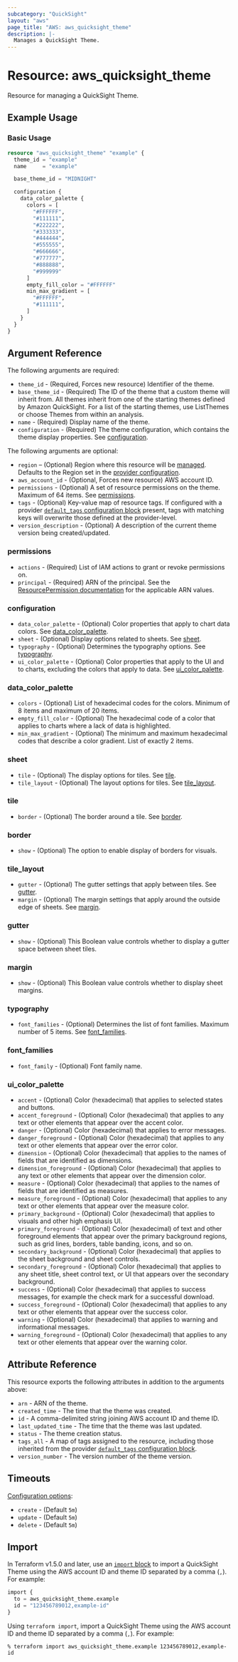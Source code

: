 ```yaml
---
subcategory: "QuickSight"
layout: "aws"
page_title: "AWS: aws_quicksight_theme"
description: |-
  Manages a QuickSight Theme.
---
```


# Resource: aws_quicksight_theme

Resource for managing a QuickSight Theme.

## Example Usage

### Basic Usage

```terraform
resource "aws_quicksight_theme" "example" {
  theme_id = "example"
  name     = "example"

  base_theme_id = "MIDNIGHT"

  configuration {
    data_color_palette {
      colors = [
        "#FFFFFF",
        "#111111",
        "#222222",
        "#333333",
        "#444444",
        "#555555",
        "#666666",
        "#777777",
        "#888888",
        "#999999"
      ]
      empty_fill_color = "#FFFFFF"
      min_max_gradient = [
        "#FFFFFF",
        "#111111",
      ]
    }
  }
}
```

## Argument Reference

The following arguments are required:

* `theme_id` - (Required, Forces new resource) Identifier of the theme.
* `base_theme_id` - (Required) The ID of the theme that a custom theme will inherit from. All themes inherit from one of the starting themes defined by Amazon QuickSight. For a list of the starting themes, use ListThemes or choose Themes from within an analysis.
* `name` - (Required) Display name of the theme.
* `configuration` - (Required) The theme configuration, which contains the theme display properties. See [configuration](#configuration).

The following arguments are optional:

* `region` – (Optional) Region where this resource will be [managed](https://docs.aws.amazon.com/general/latest/gr/rande.html#regional-endpoints). Defaults to the Region set in the [provider configuration](https://registry.terraform.io/providers/hashicorp/aws/latest/docs#aws-configuration-reference).
* `aws_account_id` - (Optional, Forces new resource) AWS account ID.
* `permissions` - (Optional) A set of resource permissions on the theme. Maximum of 64 items. See [permissions](#permissions).
* `tags` - (Optional) Key-value map of resource tags. If configured with a provider [`default_tags` configuration block](/docs/providers/aws/index.html#default_tags-configuration-block) present, tags with matching keys will overwrite those defined at the provider-level.
* `version_description` - (Optional) A description of the current theme version being created/updated.

### permissions

* `actions` - (Required) List of IAM actions to grant or revoke permissions on.
* `principal` - (Required) ARN of the principal. See the [ResourcePermission documentation](https://docs.aws.amazon.com/quicksight/latest/APIReference/API_ResourcePermission.html) for the applicable ARN values.

### configuration

* `data_color_palette` - (Optional) Color properties that apply to chart data colors. See [data_color_palette](#data_color_palette).
* `sheet` - (Optional) Display options related to sheets. See [sheet](#sheet).
* `typography` - (Optional) Determines the typography options. See [typography](#typography).
* `ui_color_palette` - (Optional) Color properties that apply to the UI and to charts, excluding the colors that apply to data. See [ui_color_palette](#ui_color_palette).

### data_color_palette

* `colors` - (Optional) List of hexadecimal codes for the colors. Minimum of 8 items and maximum of 20 items.
* `empty_fill_color` - (Optional) The hexadecimal code of a color that applies to charts where a lack of data is highlighted.
* `min_max_gradient` - (Optional) The minimum and maximum hexadecimal codes that describe a color gradient. List of exactly 2 items.

### sheet

* `tile` - (Optional) The display options for tiles. See [tile](#tile).
* `tile_layout` - (Optional) The layout options for tiles. See [tile_layout](#tile_layout).

### tile

* `border` - (Optional) The border around a tile. See [border](#border).

### border

* `show` - (Optional) The option to enable display of borders for visuals.

### tile_layout

* `gutter` - (Optional) The gutter settings that apply between tiles. See [gutter](#gutter).
* `margin` - (Optional) The margin settings that apply around the outside edge of sheets. See [margin](#margin).

### gutter

* `show` - (Optional) This Boolean value controls whether to display a gutter space between sheet tiles.

### margin

* `show` - (Optional) This Boolean value controls whether to display sheet margins.

### typography

* `font_families` - (Optional) Determines the list of font families. Maximum number of 5 items. See [font_families](#font_families).

### font_families

* `font_family` - (Optional) Font family name.

### ui_color_palette

* `accent` - (Optional) Color (hexadecimal) that applies to selected states and buttons.
* `accent_foreground` - (Optional) Color (hexadecimal) that applies to any text or other elements that appear over the accent color.
* `danger` - (Optional) Color (hexadecimal) that applies to error messages.
* `danger_foreground` - (Optional) Color (hexadecimal) that applies to any text or other elements that appear over the error color.
* `dimension` - (Optional) Color (hexadecimal) that applies to the names of fields that are identified as dimensions.
* `dimension_foreground` - (Optional) Color (hexadecimal) that applies to any text or other elements that appear over the dimension color.
* `measure` - (Optional) Color (hexadecimal) that applies to the names of fields that are identified as measures.
* `measure_foreground` - (Optional) Color (hexadecimal) that applies to any text or other elements that appear over the measure color.
* `primary_background` - (Optional) Color (hexadecimal) that applies to visuals and other high emphasis UI.
* `primary_foreground` - (Optional) Color (hexadecimal) of text and other foreground elements that appear over the primary background regions, such as grid lines, borders, table banding, icons, and so on.
* `secondary_background` - (Optional) Color (hexadecimal) that applies to the sheet background and sheet controls.
* `secondary_foreground` - (Optional) Color (hexadecimal) that applies to any sheet title, sheet control text, or UI that appears over the secondary background.
* `success` - (Optional) Color (hexadecimal) that applies to success messages, for example the check mark for a successful download.
* `success_foreground` - (Optional) Color (hexadecimal) that applies to any text or other elements that appear over the success color.
* `warning` - (Optional) Color (hexadecimal) that applies to warning and informational messages.
* `warning_foreground` - (Optional) Color (hexadecimal) that applies to any text or other elements that appear over the warning color.

## Attribute Reference

This resource exports the following attributes in addition to the arguments above:

* `arn` - ARN of the theme.
* `created_time` - The time that the theme was created.
* `id` - A comma-delimited string joining AWS account ID and theme ID.
* `last_updated_time` - The time that the theme was last updated.
* `status` - The theme creation status.
* `tags_all` - A map of tags assigned to the resource, including those inherited from the provider [`default_tags` configuration block](/docs/providers/aws/index.html#default_tags-configuration-block).
* `version_number` - The version number of the theme version.

## Timeouts

[Configuration options](https://developer.hashicorp.com/terraform/language/resources/syntax#operation-timeouts):

* `create` - (Default `5m`)
* `update` - (Default `5m`)
* `delete` - (Default `5m`)

## Import

In Terraform v1.5.0 and later, use an [`import` block](https://developer.hashicorp.com/terraform/language/import) to import a QuickSight Theme using the AWS account ID and theme ID separated by a comma (`,`). For example:

```terraform
import {
  to = aws_quicksight_theme.example
  id = "123456789012,example-id"
}
```

Using `terraform import`, import a QuickSight Theme using the AWS account ID and theme ID separated by a comma (`,`). For example:

```console
% terraform import aws_quicksight_theme.example 123456789012,example-id
```
